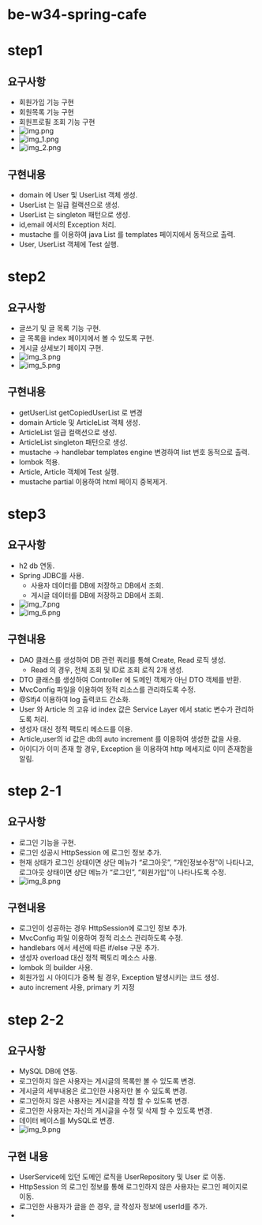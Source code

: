 # be-w34-spring-cafe

# step1
## 요구사항
- 회원가입 기능 구현
- 회원목록 기능 구현
- 회원프로필 조회 기능 구현
- ![img.png](img.png)
- ![img_1.png](img_1.png)
- ![img_2.png](img_2.png)

## 구현내용
- domain 에 User 및 UserList 객체 생성.
- UserList 는 일급 컬랙션으로 생성.
- UserList 는 singleton 패턴으로 생성.
- id,email 에서의 Exception 처리.
- mustache 를 이용하여 java List 를 templates 페이지에서 동적으로 출력.
- User, UserList 객체에 Test 실행.

# step2
## 요구사항
- 글쓰기 및 글 목록 기능 구현.
- 글 목록을 index 페이지에서 볼 수 있도록 구현.
- 게시글 상세보기 페이지 구현.
- ![img_3.png](img_3.png)
- ![img_5.png](img_5.png)

## 구현내용
- getUserList getCopiedUserList 로 변경
- domain Article 및 ArticleList 객체 생성.
- ArticleList 일급 컬랙션으로 생성.
- ArticleList singleton 패턴으로 생성.
- mustache -> handlebar templates engine 변경하여 list 번호 동적으로 출력.
- lombok 적용.
- Article, Article 객체에 Test 실행.
- mustache partial 이용하여 html 페이지 중복제거.

# step3
## 요구사항
- h2 db 연동.
- Spring JDBC를 사용.
  - 사용자 데이터를 DB에 저장하고 DB에서 조회.
  - 게시글 데이터를 DB에 저장하고 DB에서 조회.
- ![img_7.png](img_7.png)
- ![img_6.png](img_6.png)

## 구현내용
- DAO 클래스를 생성하여 DB 관련 쿼리를 통해 Create, Read 로직 생성.
  - Read 의 경우, 전체 조회 및 ID로 조회 로직 2개 생성.
- DTO 클래스를 생성하여 Controller 에 도메인 객체가 아닌 DTO 객체를 반환.
- MvcConfig 파일을 이용하여 정적 리소스를 관리하도록 수정.
- @Slfj4 이용하여 log 출력코드 간소화.
- User 와 Article 의 고유 id index 값은 Service Layer 에서 static 변수가 관리하도록 처리.
- 생성자 대신 정적 팩토리 메소드를 이용.
- Article,user의 id 값은 db의 auto increment 를 이용하여 생성한 값을 사용.
- 아이디가 이미 존재 할 경우, Exception 을 이용하여 http 메세지로 이미 존재함을 알림.

# step 2-1
## 요구사항
- 로그인 기능을 구현.
- 로그인 성공시 HttpSession 에 로그인 정보 추가.
- 현재 상태가 로그인 상태이면 상단 메뉴가 “로그아웃”, “개인정보수정”이 나타나고,
  로그아웃 상태이면 상단 메뉴가 “로그인”, “회원가입”이 나타나도록 수정.
- ![img_8.png](img_8.png)

## 구현내용
- 로그인이 성공하는 경우 HttpSession에 로그인 정보 추가.
- MvcConfig 파일 이용하여 정적 리소스 관리하도록 수정.
- handlebars 에서 세션에 따른 if/else 구문 추가.
- 생성자 overload 대신 정적 팩토리 메소스 사용.
- lombok 의 builder 사용.
- 회원가입 시 아이디가 중복 될 경우, Exception 발생시키는 코드 생성.
- auto increment 사용, primary 키 지정

# step 2-2
## 요구사항
- MySQL DB에 연동.
- 로그인하지 않은 사용자는 게시글의 목록만 볼 수 있도록 변경.
- 게시글의 세부내용은 로그인한 사용자만 볼 수 있도록 변경.
- 로그인하지 않은 사용자는 게시글을 작정 할 수 있도록 변경.
- 로그인한 사용자는 자신의 게시글을 수정 및 삭제 할 수 있도록 변경.
- 데이터 베이스를 MySQL로 변경.
- ![img_9.png](img_9.png)

## 구현 내용
- UserService에 있던 도메인 로직을 UserRepository 및 User 로 이동.
- HttpSession 의 로그인 정보를 통해 로그인하지 않은 사용자는 로그인 페이지로 이동.
- 로그인한 사용자가 글을 쓴 경우, 글 작성자 정보에 userId를 추가.
- 